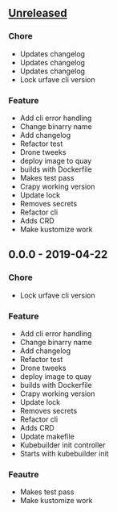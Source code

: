 <a name="unreleased"></a>
## [Unreleased]

### Chore
- Updates changelog
- Updates changelog
- Updates changelog
- Lock urfave cli version

### Feature
- Add cli error handling
- Change binarry name
- Add changelog
- Refactor test
- Drone tweeks
- deploy image to quay
- builds with Dockerfile
- Makes test pass
- Crapy working version
- Update lock
- Removes secrets
- Refactor cli
- Adds CRD
- Make kustomize work


<a name="0.0.0"></a>
## 0.0.0 - 2019-04-22
### Chore
- Lock urfave cli version

### Feature
- Add cli error handling
- Change binarry name
- Add changelog
- Refactor test
- Drone tweeks
- deploy image to quay
- builds with Dockerfile
- Crapy working version
- Update lock
- Removes secrets
- Refactor cli
- Adds CRD
- Update makefile
- Kubebuilder init controller
- Starts with kubebuilder init

### Feautre
- Makes test pass
- Make kustomize work


[Unreleased]: https://github.com/cloud104/tks-uptimerobot-controller/compare/0.0.0...HEAD
